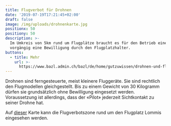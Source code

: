 ```yaml
---
title: Flugverbot für Drohnen
date: '2019-07-19T17:21:45+02:00'
draft: false
image: /img/uploads/drohnenkarte.jpg
positionx: 50
positiony: 50
description: >-
  Im Umkreis von 5km rund um Flugplätze braucht es für den Betrieb einer Drohne
  vorgängig eine Bewilligung durch den Flugplatzhalter.
buttons:
  - title: Mehr
    url: >-
      https://www.bazl.admin.ch/bazl/de/home/gutzuwissen/drohnen-und-flugmodelle/allgemeine-fragen-zu-drohnen.html
---
```

Drohnen sind ferngesteuerte, meist kleinere Fluggeräte. Sie sind rechtlich den Flugmodellen gleichgestellt. Bis zu einem Gewicht von 30 Kilogramm dürfen sie grundsätzlich ohne Bewilligung eingesetzt werden. Voraussetzung ist allerdings, dass der «Pilot» jederzeit Sichtkontakt zu seiner Drohne hat.

Auf [dieser](https://www.google.com/maps/d/viewer?mid=1m8mRRQmvtaX8GSnXe6ZEBRCEesd0TjhK&ll=47.52322222650904%2C9.009629051899083&z=13) Karte kann die Flugverbotszone rund um den Flugplatz Lommis eingesehen werden.
